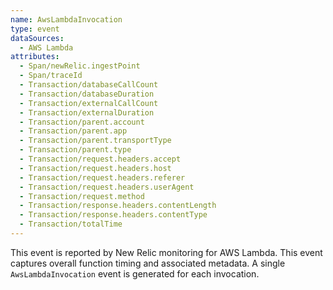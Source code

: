 ```yaml
---
name: AwsLambdaInvocation
type: event
dataSources:
  - AWS Lambda
attributes:
  - Span/newRelic.ingestPoint
  - Span/traceId
  - Transaction/databaseCallCount
  - Transaction/databaseDuration
  - Transaction/externalCallCount
  - Transaction/externalDuration
  - Transaction/parent.account
  - Transaction/parent.app
  - Transaction/parent.transportType
  - Transaction/parent.type
  - Transaction/request.headers.accept
  - Transaction/request.headers.host
  - Transaction/request.headers.referer
  - Transaction/request.headers.userAgent
  - Transaction/request.method
  - Transaction/response.headers.contentLength
  - Transaction/response.headers.contentType
  - Transaction/totalTime
---
```


This event is reported by New Relic monitoring for AWS Lambda. This event captures overall function timing and associated metadata. A single `AwsLambdaInvocation` event is generated for each invocation.